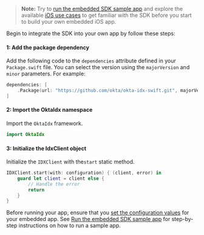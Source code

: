 > **Note:** Try to [run the embedded SDK sample app](/docs/guides/oie-embedded-common-run-samples/ios/main/#run-the-embedded-sdk-sample-app) and explore the available [iOS use cases](/docs/guides/oie-embedded-sdk-use-case-basic-sign-in/ios/main/) to get familiar with the SDK before you start to build your own embedded iOS app.

Begin to integrate the SDK into your own app by follow these steps:

#### 1: Add the package dependency

Add the following code to the `dependencies` attribute defined in your `Package.swift` file.
You can select the version using the `majorVersion` and `minor` parameters. For example:

```swift
dependencies: [
    .Package(url: "https://github.com/okta/okta-idx-swift.git", majorVersion: <majorVersion>, minor: <minor>)
]
```

#### 2: Import the OktaIdx namespace

Import the `OktaIdx` framework.

```swift
import OktaIdx
```

#### 3: Initialize the IdxClient object

Initialize the `IDXClient` with the`start` static method.

```swift
IDXClient.start(with: configuration) { (client, error) in
    guard let client = client else {
        // Handle the error
        return
    }
}
```

Before running your app, ensure that you [set the configuration values](#set-the-configuration-values) for your embedded app. See [Run the embedded SDK sample app](/docs/guides/oie-embedded-common-run-samples/ios/main/#run-the-embedded-sdk-sample-app) for step-by-step instructions on how to run a sample app.
